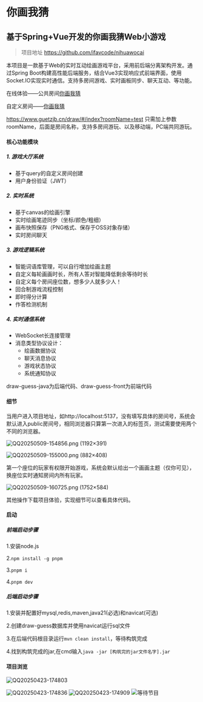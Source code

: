 # 你画我猜

## 基于Spring+Vue开发的你画我猜Web小游戏

> 项目地址 https://github.com/ifavcode/nihuawocai

本项目是一款基于Web的实时互动绘画游戏平台，采用前后端分离架构开发。通过Spring Boot构建高性能后端服务，结合Vue3实现响应式前端界面，使用Socket.IO实现实时通信。支持多房间游戏、实时画板同步、聊天互动、等功能。

在线体验——公共房间[你画我猜](https://www.guetzjb.cn/draw/#/index)

自定义房间——[你画我猜](https://www.guetzjb.cn/draw/#/index?roomName=test)

https://www.guetzjb.cn/draw/#/index?roomName=test
只需加上参数roomName，后面是房间名称，支持多房间游玩、以及移动端，PC端共同游玩。

#### 核心功能模块

##### 1. 游戏大厅系统

- 基于query的自定义房间创建
- 用户身份验证（JWT）

##### 2. 实时系统

- 基于canvas的绘画引擎
- 实时绘画笔迹同步（坐标/颜色/粗细）
- 画布快照保存（PNG格式、保存于OSS对象存储）
- 实时房间聊天

##### 3. 游戏逻辑系统

- 智能词语库管理，可以自行增加绘画主题
- 自定义每轮画画时长，所有人答对智能降低剩余等待时长
- 自定义每个房间座位数，想多少人就多少人！
- 回合制游戏流程控制
- 即时得分计算
- 作答检测机制

##### 4. 实时通信系统

- WebSocket长连接管理
- 消息类型协议设计：
  - 绘画数据协议
  - 聊天消息协议
  - 游戏状态协议
  - 系统通知协议

draw-guess-java为后端代码、draw-guess-front为前端代码

#### 细节

当用户进入项目地址，如http://localhost:5137，没有填写具体的房间号，系统会默认进入public房间号，相同浏览器只算第一次进入的标签页，测试需要使用两个不同的浏览器。

![QQ20250509-154856.png (1192×391)](https://ifavcode.github.io/images/QQ20250509-154856.png)

![QQ20250509-155000.png (882×408)](https://ifavcode.github.io/images/QQ20250509-155000.png)

第一个座位的玩家有权限开始游戏，系统会默认给出一个画画主题（仅你可见），换座位实时通知房间内所有玩家。

![QQ20250509-160725.png (1752×584)](https://ifavcode.github.io/images/QQ20250509-160725.png)

其他操作下载项目体验，实现细节可以查看具体代码。

#### 启动

##### **前端启动步骤**

1.安装node.js

2.`npm install -g pnpm`

3.`pnpm i`

4.`pnpm dev`

##### **后端启动步骤**

1.安装并配置好mysql,redis,maven,java21(必选)和navicat(可选)

2.创建draw-guess数据库并使用navicat运行sql文件

3.在后端代码根目录运行`mvn clean install`，等待构筑完成

4.找到构筑完成的jar,在cmd输入`java -jar [构筑完的jar文件名字].jar`

#### 项目浏览

![QQ20250423-174803](https://ifavcode.github.io/images/QQ20250423-174803.png)

![QQ20250423-174836](https://ifavcode.github.io/images/QQ20250423-174836.png)
![QQ20250423-174909](https://ifavcode.github.io/images/QQ20250423-174909.png)
![等待节目](https://ifavcode.github.io/images/等待节目.png)

